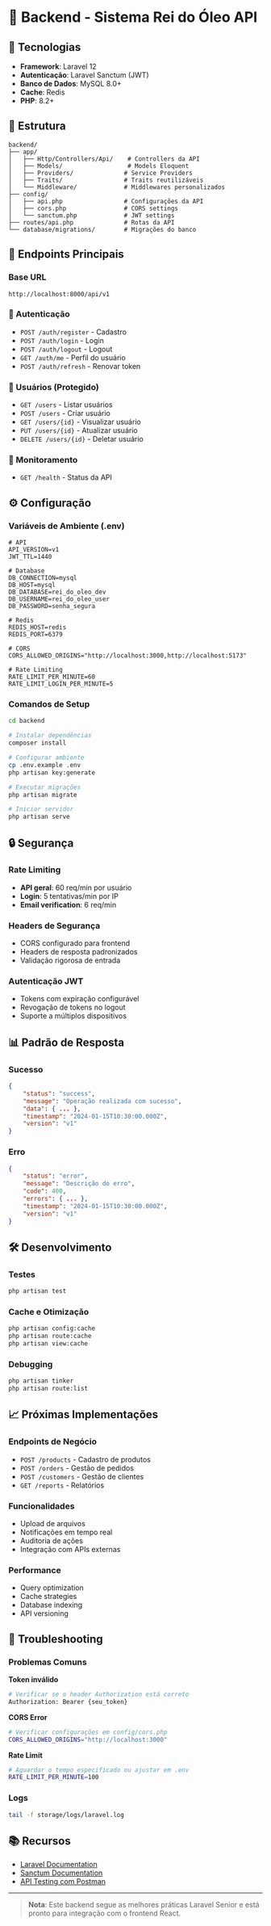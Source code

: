 # 🔧 Backend - Sistema Rei do Óleo API

## 🚀 Tecnologias

- **Framework**: Laravel 12
- **Autenticação**: Laravel Sanctum (JWT)
- **Banco de Dados**: MySQL 8.0+
- **Cache**: Redis
- **PHP**: 8.2+

## 📁 Estrutura

```
backend/
├── app/
│   ├── Http/Controllers/Api/    # Controllers da API
│   ├── Models/                  # Models Eloquent
│   ├── Providers/              # Service Providers
│   ├── Traits/                 # Traits reutilizáveis
│   └── Middleware/             # Middlewares personalizados
├── config/
│   ├── api.php                 # Configurações da API
│   ├── cors.php                # CORS settings
│   └── sanctum.php             # JWT settings
├── routes/api.php              # Rotas da API
└── database/migrations/        # Migrações do banco
```

## 🔗 Endpoints Principais

### Base URL

```
http://localhost:8000/api/v1
```

### 🔐 Autenticação

- `POST /auth/register` - Cadastro
- `POST /auth/login` - Login
- `POST /auth/logout` - Logout
- `GET /auth/me` - Perfil do usuário
- `POST /auth/refresh` - Renovar token

### 👥 Usuários (Protegido)

- `GET /users` - Listar usuários
- `POST /users` - Criar usuário
- `GET /users/{id}` - Visualizar usuário
- `PUT /users/{id}` - Atualizar usuário
- `DELETE /users/{id}` - Deletar usuário

### 🔧 Monitoramento

- `GET /health` - Status da API

## ⚙️ Configuração

### Variáveis de Ambiente (.env)

```env
# API
API_VERSION=v1
JWT_TTL=1440

# Database
DB_CONNECTION=mysql
DB_HOST=mysql
DB_DATABASE=rei_do_oleo_dev
DB_USERNAME=rei_do_oleo_user
DB_PASSWORD=senha_segura

# Redis
REDIS_HOST=redis
REDIS_PORT=6379

# CORS
CORS_ALLOWED_ORIGINS="http://localhost:3000,http://localhost:5173"

# Rate Limiting
RATE_LIMIT_PER_MINUTE=60
RATE_LIMIT_LOGIN_PER_MINUTE=5
```

### Comandos de Setup

```bash
cd backend

# Instalar dependências
composer install

# Configurar ambiente
cp .env.example .env
php artisan key:generate

# Executar migrações
php artisan migrate

# Iniciar servidor
php artisan serve
```

## 🔒 Segurança

### Rate Limiting

- **API geral**: 60 req/min por usuário
- **Login**: 5 tentativas/min por IP
- **Email verification**: 6 req/min

### Headers de Segurança

- CORS configurado para frontend
- Headers de resposta padronizados
- Validação rigorosa de entrada

### Autenticação JWT

- Tokens com expiração configurável
- Revogação de tokens no logout
- Suporte a múltiplos dispositivos

## 📊 Padrão de Resposta

### Sucesso

```json
{
    "status": "success",
    "message": "Operação realizada com sucesso",
    "data": { ... },
    "timestamp": "2024-01-15T10:30:00.000Z",
    "version": "v1"
}
```

### Erro

```json
{
    "status": "error",
    "message": "Descrição do erro",
    "code": 400,
    "errors": { ... },
    "timestamp": "2024-01-15T10:30:00.000Z",
    "version": "v1"
}
```

## 🛠️ Desenvolvimento

### Testes

```bash
php artisan test
```

### Cache e Otimização

```bash
php artisan config:cache
php artisan route:cache
php artisan view:cache
```

### Debugging

```bash
php artisan tinker
php artisan route:list
```

## 📈 Próximas Implementações

### Endpoints de Negócio

- `POST /products` - Cadastro de produtos
- `POST /orders` - Gestão de pedidos
- `POST /customers` - Gestão de clientes
- `GET /reports` - Relatórios

### Funcionalidades

- Upload de arquivos
- Notificações em tempo real
- Auditoria de ações
- Integração com APIs externas

### Performance

- Query optimization
- Cache strategies
- Database indexing
- API versioning

## 🐛 Troubleshooting

### Problemas Comuns

**Token inválido**

```bash
# Verificar se o header Authorization está correto
Authorization: Bearer {seu_token}
```

**CORS Error**

```bash
# Verificar configurações em config/cors.php
CORS_ALLOWED_ORIGINS="http://localhost:3000"
```

**Rate Limit**

```bash
# Aguardar o tempo especificado ou ajustar em .env
RATE_LIMIT_PER_MINUTE=100
```

### Logs

```bash
tail -f storage/logs/laravel.log
```

## 📚 Recursos

- [Laravel Documentation](https://laravel.com/docs)
- [Sanctum Documentation](https://laravel.com/docs/sanctum)
- [API Testing com Postman](postman_collection.json)

---

> **Nota**: Este backend segue as melhores práticas Laravel Senior e está pronto para integração com o frontend React.
